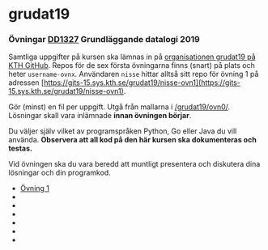 # grudat19

### Övningar [DD1327](https://www.kth.se/social/course/DD1327/) Grundläggande datalogi 2019

Samtliga uppgifter på kursen ska lämnas in på
[organisationen grudat19 på KTH GitHub](https://gits-15.sys.kth.se/grudat19).
Repos för de sex första övningarna finns (snart) på plats och heter `username-ovnx`.
Användaren `nisse` hittar alltså sitt repo för övning 1 på adressen
[https://gits-15.sys.kth.se/grudat19/nisse-ovn1](https://gits-15.sys.kth.se/grudat19/nisse-ovn1).

Gör (minst) en fil per uppgift. Utgå från mallarna i
[/grudat19/ovn0/](https://github.com/yourbasic/grudat19/tree/master/ovn0).
Lösningar skall vara inlämnade **innan övningen börjar**.

Du väljer själv vilket av programspråken Python, Go eller Java du vill använda.
**Observera att all kod på den här kursen ska dokumenteras och testas.**

Vid övningen ska du vara beredd att muntligt presentera och diskutera dina lösningar och din programkod.

- [Övning 1](https://github.com/yourbasic/grudat19/blob/master/ovn1.md)
-
-
-
-
-
-
